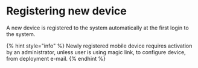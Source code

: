 # Registering new device

A new device is registered to the system automatically at the first login to the system.

{% hint style="info" %}
Newly registered mobile device requires activation by an administrator, unless user is using magic link, to configure device, from deployment e-mail.
{% endhint %}

